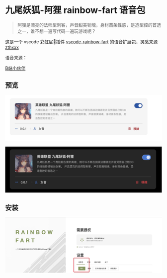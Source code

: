 # 九尾妖狐-阿狸 rainbow-fart 语音包

> 阿狸是漂亮的法师型刺客，声音甜美销魂，身材苗条性感，是造型控的首选之一，谁不想一遍写代码一遍玩游戏呢？

这是一个 vscode 彩虹屁🌈插件 [vscode-rainbow-fart](https://github.com/SaekiRaku/vscode-rainbow-fart) 的语音扩展包，灵感来源 [zthxxx](https://github.com/zthxxx/kugimiya-rainbow-fart)


语音来源：

[B站小伙伴](https://www.bilibili.com/video/BV1FW411X778?from=search&seid=2545271515529161195)

## 预览

![white](./result/white.png)

![dark](./result/dark.png)


## 安装

![import](./result/import.png)

